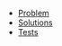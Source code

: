 - [Problem](https://adventofcode.com/2020/day/22)
- [Solutions](solvers.js)
- [Tests](solvers.test.js)
